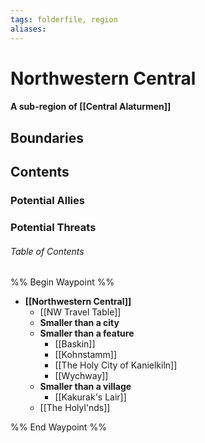 ```yaml
---
tags: folderfile, region
aliases:
---
```

# Northwestern Central
#### A sub-region of [[Central Alaturmen]]
## Boundaries
## Contents
### Potential Allies
### Potential Threats
###### Table of Contents
%% Begin Waypoint %%
- **[[Northwestern Central]]**
	- [[NW Travel Table]]
	- **Smaller than a city**
	- **Smaller than a feature**
		- [[Baskin]]
		- [[Kohnstamm]]
		- [[The Holy City of Kanielkiln]]
		- [[Wychway]]
	- **Smaller than a village**
		- [[Kakurak's Lair]]
	- [[The Holyl'nds]]

%% End Waypoint %%
